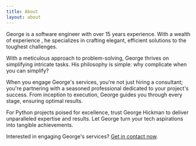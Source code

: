 ```yaml
---
title: About
layout: about
---
```


George is a software engineer with over 15 years experience.
With a wealth of experience , he specializes in crafting elegant, efficient solutions to the toughest challenges.

With a meticulous approach to problem-solving, George thrives on simplifying intricate tasks.
His philosophy is simple: why complicate when you can simplify?

When you engage George's services, you're not just hiring a consultant; you're partnering with a seasoned professional dedicated to your project's success.
From inception to execution, George guides you through every stage, ensuring optimal results.

For Python projects poised for excellence, trust George Hickman to deliver unparalleled expertise and results.
Let George turn your tech aspirations into tangible achievements.

Interested in engaging George's services?  [Get in contact now](mailto:george@ghickman.co.uk).

